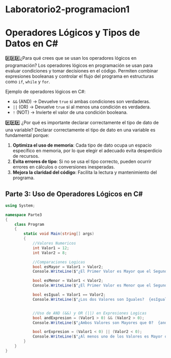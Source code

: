 # Laboratorio2-programacion1

# Operadores Lógicos y Tipos de Datos en C#


#️⃣#️⃣#️⃣¿Para qué crees que se usan los operadores lógicos en programación?
Los operadores lógicos en programación se usan para evaluar condiciones y tomar decisiones en el código. Permiten combinar expresiones booleanas y controlar el flujo del programa en estructuras como `if`, `while` y `for`.  

Ejemplo de operadores lógicos en C#:
- `&&` (AND) → Devuelve `true` si ambas condiciones son verdaderas.  
- `||` (OR) → Devuelve `true` si al menos una condición es verdadera.  
- `!` (NOT) → Invierte el valor de una condición booleana.  

#️⃣#️⃣#️⃣ ¿Por qué es importante declarar correctamente el tipo de dato de una variable?
Declarar correctamente el tipo de dato en una variable es fundamental porque:  
   1. **Optimiza el uso de memoria**: Cada tipo de dato ocupa un espacio específico en memoria, por lo que elegir el adecuado evita desperdicio de recursos.  
   2. **Evita errores de tipo**: Si no se usa el tipo correcto, pueden ocurrir errores en cálculos o conversiones inesperadas.  
   3. **Mejora la claridad del código**: Facilita la lectura y mantenimiento del programa.  


## Parte 3: Uso de Operadores Lógicos en C#


```csharp
using System;

namespace Parte3
{
    class Program
    {
        static void Main(string[] args)
        {
            //Valores Numericos 
            int Valor1 = 12;
            int Valor2 = 8;

            //Comparaciones Logicas
            bool esMayor = Valor1 > Valor2;
            Console.WriteLine($"¿El Primer Valor es Mayor que el Segundo Valor?  {esMayor}");

            bool esMenor = Valor1 < Valor2;
            Console.WriteLine($"¿El Primer Valor es Menor que el Segundo Valor?  {esMenor}");

            bool esIgual = Valor1 == Valor2;
            Console.WriteLine($"¿Los dos Valores son Iguales?  {esIgual}");


            //Uso de AND (&&) y OR (||) en Expresiones Logicas
            bool andExpresion = (Valor1 > 0) && (Valor2 > 0);
            Console.WriteLine($"¿Ambos Valores son Mayores que 0?  {andExpresion}");

            bool orExpresion = (Valor1 < 0) || (Valor2 < 0);
            Console.WriteLine($"¿Al menos uno de los Valores es Mayor que 0?  {orExpresion}");
        }
    }
}

